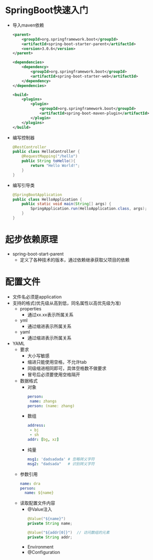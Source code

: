 # SpringBoot快速入门
- 导入maven依赖
  ```xml
  <parent>
      <groupId>org.springframework.boot</groupId>
      <artifactId>spring-boot-starter-parent</artifactId>
      <version>3.0.6</version>
  </parent>

  <dependencies>
      <dependency>
          <groupId>org.springframework.boot</groupId>
          <artifactId>spring-boot-starter-web</artifactId>
      </dependency>
  </dependencies>

  <build>
      <plugins>
          <plugin>
              <groupId>org.springframework.boot</groupId>
              <artifactId>spring-boot-maven-plugin</artifactId>
          </plugin>
      </plugins>
  </build>
  ```
- 编写控制器
  ```java
  @RestController
  public class HelloController {
      @RequestMapping("/hello")
      public String toHello(){
          return "Hello World!";
      }
  }
  ```
- 编写引导类
  ```java
  @SpringBootApplication
  public class HelloApplication {
      public static void main(String[] args) {
          SpringApplication.run(HelloApplication.class, args);
      }
  }
  ```

# 起步依赖原理
- spring-boot-start-parent
  - 定义了各种技术的版本，通过依赖继承获取父项目的依赖

# 配置文件
- 文件名必须是application
- 支持的格式(优先级从高到低，同名属性以高优先级为准)
  - properties
    - 通过xx.xx表示所属关系 
  - yml
    - 通过缩进表示所属关系
  - yaml
    - 通过缩进表示所属关系
- YAML
  - 要求
    - 大小写敏感
    - 缩进只能使用空格，不允许tab
    - 同级缩进相同即可，具体空格数不做要求
    - 冒号后必须要使用空格隔开
  - 数据格式
    - 对象
      ```yml
      person: 
       name: zhangs
      person: (name: zhang)
      ```
    - 数组
      ```yml
      address:
       - bj
       - sh
      addr: [bg, xz]
      ```
    - 纯量
      ```yml
      msg1: 'dadsadada' # 忽略转义字符
      msg2: "dadsada"   # 识别转义字符
      ```
  - 参数引用
    ```yml
    name: dra
    person:
      name: ${name}
    ```
  - 读取配置文件内容
    - @Value注入
      ```java
      @Value("${name}")
      private String name;

      @Value("${addr[0]}")  // 访问数组的元素
      private String addr;
      ```
    - Environment
    - @Configuration
